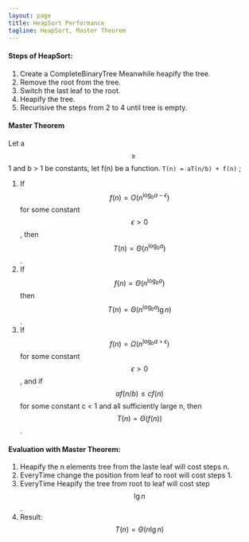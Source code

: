 ```yaml
---
layout: page
title: HeapSort Performance
tagline: HeapSort, Master Theorem
---
```



#### Steps of HeapSort:  
1. Create a CompleteBinaryTree Meanwhile heapify the tree.
2. Remove the root from the tree.
3. Switch the last leaf to the root.
4. Heapify the tree.
5. Recurisive the steps from 2 to 4 until tree is empty.

#### Master Theorem
Let a $$ \ge $$ 1 and b > 1 be constants, let f(n) be a function. `T(n) = aT(n/b) + f(n)` ;

1. If $$ f(n) = O(n^{\log_{b} a - \epsilon}) $$ for some constant $$ \epsilon > 0 $$, then $$ T(n) = \Theta(n^{\log_{b} a })$$.
2. If $$ f(n) = \Theta(n^{\log_{b} a}) $$ then $$ T(n) = \Theta(n^{\log_{b} a} \lg n) $$.
3. If $$ f(n) = \Omega(n^{\log_{b} a + \epsilon}) $$ for some constant $$ \epsilon > 0 $$, and if $$ af(n/b) \le cf(n)$$ for some constant c < 1 and all sufficiently large n, then $$ T(n) = \Theta(f(n))$$.

#### Evaluation with Master Theorem:
1. Heapify the n elements tree from the laste leaf will cost steps n.
2. EveryTime change the position from leaf to root will cost steps 1.
3. EveryTime Heapify the tree from root to leaf will cost step $$ \lg n$$.
4. Result: $$ T(n) = \Theta(n \lg n) $$
